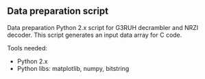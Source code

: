 ## Data preparation script

Data preparation Python 2.x script for G3RUH decrambler and NRZI decoder. This script generates an input data array for C code.


Tools needed:
* Python 2.x
* Python libs: matplotlib, numpy, bitstring